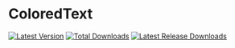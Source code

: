 # ColoredText

[![Latest Version](https://img.shields.io/github/release/Wilenty/ColoredText.svg)](https://github.com/Wilenty/ColoredText/releases/latest)
[![Total Downloads](https://img.shields.io/github/downloads/Wilenty/ColoredText/total.svg)](https://github.com/Wilenty/ColoredText/releases)
[![Latest Release Downloads](https://img.shields.io/github/downloads/Wilenty/ColoredText/latest/total.svg)](https://github.com/Wilenty/ColoredText/releases/latest)
